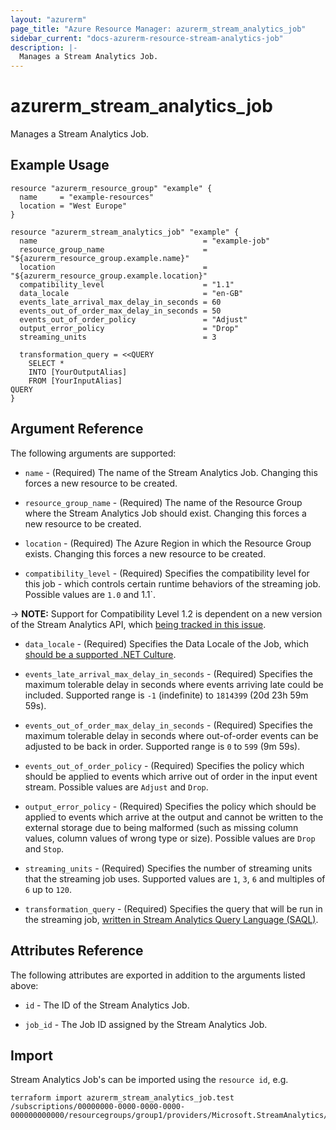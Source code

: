 ```yaml
---
layout: "azurerm"
page_title: "Azure Resource Manager: azurerm_stream_analytics_job"
sidebar_current: "docs-azurerm-resource-stream-analytics-job"
description: |-
  Manages a Stream Analytics Job.
---
```


# azurerm_stream_analytics_job

Manages a Stream Analytics Job.

## Example Usage

```hcl
resource "azurerm_resource_group" "example" {
  name     = "example-resources"
  location = "West Europe"
}

resource "azurerm_stream_analytics_job" "example" {
  name                                     = "example-job"
  resource_group_name                      = "${azurerm_resource_group.example.name}"
  location                                 = "${azurerm_resource_group.example.location}"
  compatibility_level                      = "1.1"
  data_locale                              = "en-GB"
  events_late_arrival_max_delay_in_seconds = 60
  events_out_of_order_max_delay_in_seconds = 50
  events_out_of_order_policy               = "Adjust"
  output_error_policy                      = "Drop"
  streaming_units                          = 3

  transformation_query = <<QUERY
    SELECT *
    INTO [YourOutputAlias]
    FROM [YourInputAlias]
QUERY
}
```

## Argument Reference

The following arguments are supported:

* `name` - (Required) The name of the Stream Analytics Job. Changing this forces a new resource to be created.

* `resource_group_name` - (Required) The name of the Resource Group where the Stream Analytics Job should exist. Changing this forces a new resource to be created.

* `location` - (Required) The Azure Region in which the Resource Group exists. Changing this forces a new resource to be created.

* `compatibility_level` - (Required) Specifies the compatibility level for this job - which controls certain runtime behaviors of the streaming job. Possible values are `1.0` and 1.1`.

-> **NOTE:** Support for Compatibility Level 1.2 is dependent on a new version of the Stream Analytics API, which [being tracked in this issue](https://github.com/Azure/azure-rest-api-specs/issues/5604).

* `data_locale` - (Required) Specifies the Data Locale of the Job, which [should be a supported .NET Culture](https://msdn.microsoft.com/en-us/library/system.globalization.culturetypes(v=vs.110).aspx).

* `events_late_arrival_max_delay_in_seconds` - (Required) Specifies the maximum tolerable delay in seconds where events arriving late could be included. Supported range is `-1` (indefinite) to `1814399` (20d 23h 59m 59s).

* `events_out_of_order_max_delay_in_seconds` - (Required) Specifies the maximum tolerable delay in seconds where out-of-order events can be adjusted to be back in order. Supported range is `0` to `599` (9m 59s).

* `events_out_of_order_policy` - (Required) Specifies the policy which should be applied to events which arrive out of order in the input event stream. Possible values are `Adjust` and `Drop`.

* `output_error_policy` - (Required) Specifies the policy which should be applied to events which arrive at the output and cannot be written to the external storage due to being malformed (such as missing column values, column values of wrong type or size). Possible values are `Drop` and `Stop`. 

* `streaming_units` - (Required) Specifies the number of streaming units that the streaming job uses. Supported values are `1`, `3`, `6` and multiples of `6` up to `120`.

* `transformation_query` - (Required) Specifies the query that will be run in the streaming job, [written in Stream Analytics Query Language (SAQL)](https://msdn.microsoft.com/library/azure/dn834998).

## Attributes Reference

The following attributes are exported in addition to the arguments listed above:

* `id` - The ID of the Stream Analytics Job.

* `job_id` - The Job ID assigned by the Stream Analytics Job.

## Import

Stream Analytics Job's can be imported using the `resource id`, e.g.

```shell
terraform import azurerm_stream_analytics_job.test /subscriptions/00000000-0000-0000-0000-000000000000/resourcegroups/group1/providers/Microsoft.StreamAnalytics/streamingjobs/job1
```
